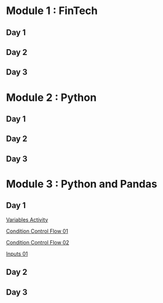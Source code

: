 

# Module 1 : FinTech

 ## Day 1
 
 ## Day 2
 
 ## Day 3

# Module 2 : Python

 ## Day 1
 
 ## Day 2
 
 ## Day 3

# Module 3 : Python and Pandas

 ## Day 1
 
 [Variables Activity](Module3-Day01-variables-01.ipynb)
 
 [Condition Control Flow 01](Module3-Day01-condition-control-flow-01.ipynb)
 
 [Condition Control Flow 02](Module3-Day01-condition_flow02.ipynb)
 
 [Inputs 01](Module3-Day01-input-01.ipynb)
 
 ## Day 2
 
 ## Day 3
